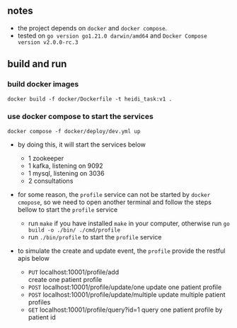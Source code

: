 
## notes
* the project depends on `docker` and `docker compose`. 
* tested on `go version go1.21.0 darwin/amd64` and `Docker Compose version v2.0.0-rc.3`


## build and run 
### build docker images
```shell
docker build -f docker/Dockerfile -t heidi_task:v1 .
```

### use docker compose to start the services  
```shell
docker compose -f docker/deploy/dev.yml up
```  
* by doing this, it will start the services below
  - 1 zookeeper
  - 1 kafka, listening on 9092
  - 1 mysql, listening on 3036
  - 2 consultations  
* for some reason, the `profile` service can not be started by `docker cmopose`, so we need to open another terminal 
and follow the steps bellow to start the `profile` service
  - run `make` if you have installed `make` in your computer, otherwise run `go build -o ./bin/ ./cmd/profile`
  - run `./bin/profile` to start the `profile` service

* to simulate the create and update event, the `profile` provide the restful apis below
  - `PUT` localhost:10001/profile/add  
    create one patient profile
  - `POST` localhost:10001/profile/update/one
    update one patient profile
  - `POST` localhost:10001/profile/update/multiple
    update multiple patient profiles
  - `GET` localhost:10001/profile/query?id=1
    query one patient profile by patient id
